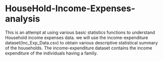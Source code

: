 # HouseHold-Income-Expenses-analysis
This is an attempt at using various basic statistics functions to understand Household income expenses data. 
we will use the income-expenditure dataset(Inc_Exp_Data.csv) to obtain various descriptive statistical summary of the households. 
The income-expenditure dataset contains the income expenditure of the individuals having a family.
